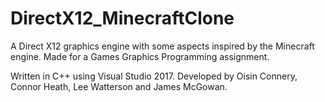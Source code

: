 # DirectX12_MinecraftClone
A Direct X12 graphics engine with some aspects inspired by the Minecraft engine. 
Made for a Games Graphics Programming assignment.

Written in C++ using Visual Studio 2017.
Developed by Oisin Connery, Connor Heath, Lee Watterson and James McGowan.
